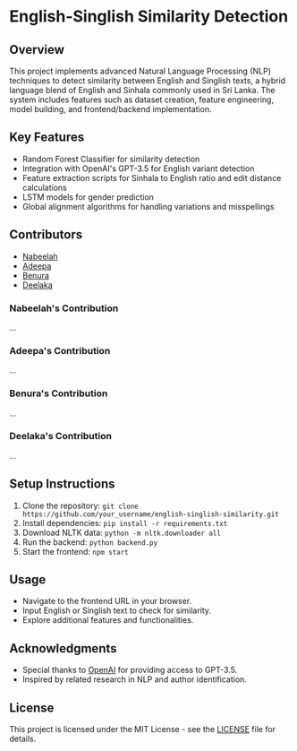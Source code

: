 # English-Singlish Similarity Detection

## Overview
This project implements advanced Natural Language Processing (NLP) techniques to detect similarity between English and Singlish texts, a hybrid language blend of English and Sinhala commonly used in Sri Lanka. The system includes features such as dataset creation, feature engineering, model building, and frontend/backend implementation.

## Key Features
- Random Forest Classifier for similarity detection
- Integration with OpenAI's GPT-3.5 for English variant detection
- Feature extraction scripts for Sinhala to English ratio and edit distance calculations
- LSTM models for gender prediction
- Global alignment algorithms for handling variations and misspellings

## Contributors
- [Nabeelah](https://github.com/NabeelahF)
- [Adeepa](https://github.com/cipherdragon)
- [Benura](https://github.com/Benura2020)
- [Deelaka](https://github.com/DeelakaDias)

### Nabeelah's Contribution
...

### Adeepa's Contribution
...

### Benura's Contribution
...

### Deelaka's Contribution
...

## Setup Instructions
1. Clone the repository: `git clone https://github.com/your_username/english-singlish-similarity.git`
2. Install dependencies: `pip install -r requirements.txt`
3. Download NLTK data: `python -m nltk.downloader all`
4. Run the backend: `python backend.py`
5. Start the frontend: `npm start`

## Usage
- Navigate to the frontend URL in your browser.
- Input English or Singlish text to check for similarity.
- Explore additional features and functionalities.

## Acknowledgments
- Special thanks to [OpenAI](https://openai.com) for providing access to GPT-3.5.
- Inspired by related research in NLP and author identification.

## License
This project is licensed under the MIT License - see the [LICENSE](LICENSE) file for details.
